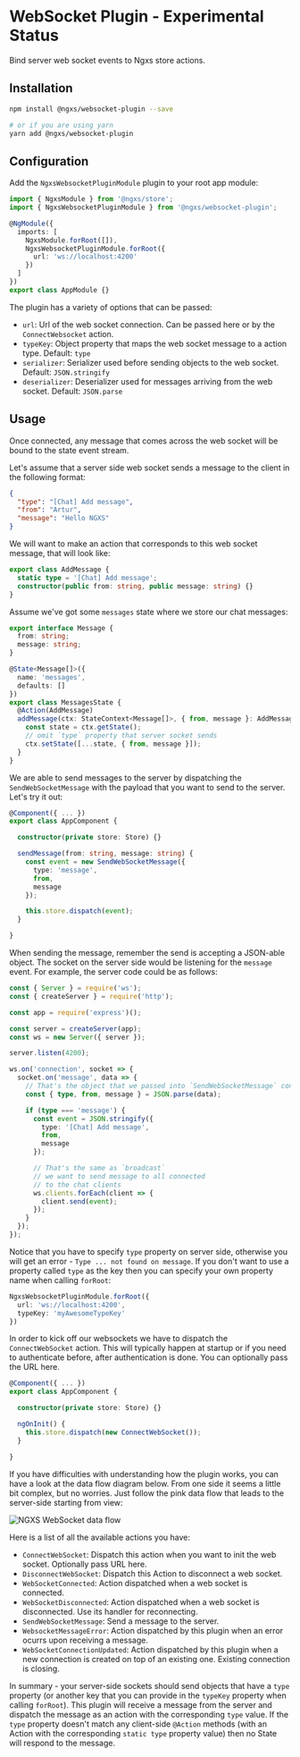 # WebSocket Plugin - Experimental Status

Bind server web socket events to Ngxs store actions.

## Installation

```bash
npm install @ngxs/websocket-plugin --save

# or if you are using yarn
yarn add @ngxs/websocket-plugin
```

## Configuration

Add the `NgxsWebsocketPluginModule` plugin to your root app module:

```ts
import { NgxsModule } from '@ngxs/store';
import { NgxsWebsocketPluginModule } from '@ngxs/websocket-plugin';

@NgModule({
  imports: [
    NgxsModule.forRoot([]),
    NgxsWebsocketPluginModule.forRoot({
      url: 'ws://localhost:4200'
    })
  ]
})
export class AppModule {}
```

The plugin has a variety of options that can be passed:

- `url`: Url of the web socket connection. Can be passed here or by the `ConnectWebsocket` action.
- `typeKey`: Object property that maps the web socket message to a action type. Default: `type`
- `serializer`: Serializer used before sending objects to the web socket. Default: `JSON.stringify`
- `deserializer`: Deserializer used for messages arriving from the web socket. Default: `JSON.parse`

## Usage

Once connected, any message that comes across the web socket will be bound to the state event stream.

Let's assume that a server side web socket sends a message to the client in the following format:

```json
{
  "type": "[Chat] Add message",
  "from": "Artur",
  "message": "Hello NGXS"
}
```

We will want to make an action that corresponds to this web socket message, that will
look like:

```ts
export class AddMessage {
  static type = '[Chat] Add message';
  constructor(public from: string, public message: string) {}
}
```

Assume we've got some `messages` state where we store our chat messages:

```ts
export interface Message {
  from: string;
  message: string;
}

@State<Message[]>({
  name: 'messages',
  defaults: []
})
export class MessagesState {
  @Action(AddMessage)
  addMessage(ctx: StateContext<Message[]>, { from, message }: AddMessage) {
    const state = ctx.getState();
    // omit `type` property that server socket sends
    ctx.setState([...state, { from, message }]);
  }
}
```

We are able to send messages to the server by dispatching the `SendWebSocketMessage` with
the payload that you want to send to the server. Let's try it out:

```ts
@Component({ ... })
export class AppComponent {

  constructor(private store: Store) {}

  sendMessage(from: string, message: string) {
    const event = new SendWebSocketMessage({
      type: 'message',
      from,
      message
    });

    this.store.dispatch(event);
  }

}
```

When sending the message, remember the send is accepting a JSON-able object. The socket on the server side would be listening for the `message` event. For example, the server code could be as follows:

```ts
const { Server } = require('ws');
const { createServer } = require('http');

const app = require('express')();

const server = createServer(app);
const ws = new Server({ server });

server.listen(4200);

ws.on('connection', socket => {
  socket.on('message', data => {
    // That's the object that we passed into `SendWebSocketMessage` constructor
    const { type, from, message } = JSON.parse(data);

    if (type === 'message') {
      const event = JSON.stringify({
        type: '[Chat] Add message',
        from,
        message
      });

      // That's the same as `broadcast`
      // we want to send message to all connected
      // to the chat clients
      ws.clients.forEach(client => {
        client.send(event);
      });
    }
  });
});
```

Notice that you have to specify `type` property on server side, otherwise you will get an error - `Type ... not found on message`. If you don't want to use a property called `type` as the key then you can specify your own property name when calling `forRoot`:

```ts
NgxsWebsocketPluginModule.forRoot({
  url: 'ws://localhost:4200',
  typeKey: 'myAwesomeTypeKey'
})
```

In order to kick off our websockets we have to dispatch the `ConnectWebSocket`
action. This will typically happen at startup or if you need to authenticate
before, after authentication is done. You can optionally pass the URL here.

```ts
@Component({ ... })
export class AppComponent {

  constructor(private store: Store) {}

  ngOnInit() {
    this.store.dispatch(new ConnectWebSocket());
  }

}
```

If you have difficulties with understanding how the plugin works, you can have a look at the data flow diagram below. From one side it seems a little bit complex, but no worries. Just follow the pink data flow that leads to the server-side starting from view:

![NGXS WebSocket data flow](../assets/ngxs-socket-dfd.png)

Here is a list of all the available actions you have:

- `ConnectWebSocket`: Dispatch this action when you want to init the web socket. Optionally pass URL here.
- `DisconnectWebSocket`: Dispatch this Action to disconnect a web socket.
- `WebSocketConnected`: Action dispatched when a web socket is connected.
- `WebSocketDisconnected`: Action dispatched when a web socket is disconnected. Use its handler for reconnecting.
- `SendWebSocketMessage`: Send a message to the server.
- `WebsocketMessageError`: Action dispatched by this plugin when an error ocurrs upon receiving a message.
- `WebSocketConnectionUpdated`: Action dispatched by this plugin when a new connection is created on top of an existing one. Existing connection is closing.

In summary - your server-side sockets should send objects that have a `type` property (or another key that you can provide in the `typeKey` property when calling `forRoot`). This plugin will receive a message from the server and dispatch the message as an action with the corresponding `type` value. If the `type` property doesn't match any client-side `@Action` methods (with an Action with the corresponding `static type` property value) then no State will respond to the message.
